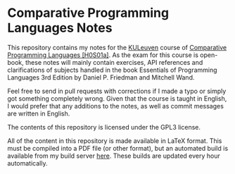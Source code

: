 # Comparative Programming Languages Notes

This repository contains my notes for the [KULeuven](http://www.kuleuven.be) course of [Comparative Programming Languages [H0S01a]](https://onderwijsaanbod.kuleuven.be/syllabi/e/H0S01AE.htm). As the exam for this course is open-book, these notes will mainly contain exercises, API references and clarifications of subjects handled in the book Essentials of Programming Languages 3rd Edition by Daniel P. Friedman and Mitchell Wand.

Feel free to send in pull requests with corrections if I made a typo or simply got something completely wrong. Given that the course is taught in English, I would prefer that any additions to the notes, as well as commit messages are written in English.

The contents of this repository is licensed under the GPL3 license.

All of the content in this repository is made available in LaTeX format. This must be compiled into a PDF file (or other format), but an automated build is available from my build server [here](http://latex.fhannes.net/cpl-notes.pdf). These builds are updated every hour automatically.